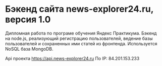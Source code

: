 # Бэкенд сайта news-explorer24.ru, версия 1.0

Дипломная работа по програме обучения Яндекс Практикума. Бэкенд на node.js, реализующий регистрацию пользователей, ведение базы пользователей и сохраненных ими статей из фронтенда. Используется NoSQL база MongoDB.

Api проекта https://api.news-explorer24.ru
По IP: 84.201.153.233
